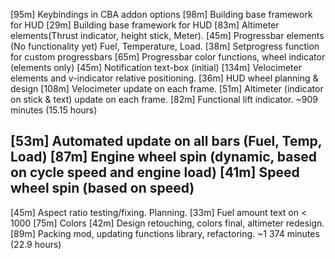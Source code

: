 [95m]  Keybindings in CBA addon options
[98m]  Building base framework for HUD
[29m]  Building base framework for HUD
[83m]  Altimeter elements(Thrust indicator, height stick, Meter).
[45m]  Progressbar elements (No functionality yet) Fuel, Temperature, Load.
[38m]  Setprogress function for custom progressbars
[65m]  Progressbar color functions, wheel indicator (elements only)
[45m]  Notification text-box (initial)
[134m] Velocimeter elements and v-indicator relative positioning.
[36m]  HUD wheel planning & design
[108m] Velocimeter update on each frame.
[51m]  Altimeter (indicator on stick & text) update on each frame.
[82m]  Functional lift indicator.
~909 minutes (15.15 hours)

[53m] Automated update on all bars (Fuel, Temp, Load)
[87m] Engine wheel spin (dynamic, based on cycle speed and engine load)
[41m] Speed wheel spin (based on speed)
---
[45m] Aspect ratio testing/fixing. Planning.
[33m] Fuel amount text on < 1000
[75m] Colors
[42m] Design retouching, colors final, altimeter redesign.
[89m] Packing mod, updating functions library, refactoring.
~1 374 minutes (22.9 hours)